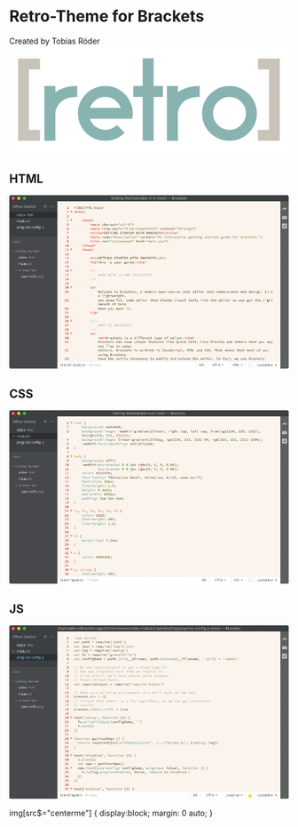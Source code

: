 Retro-Theme for Brackets
========================

Created by Tobias Röder
![Retro-Theme Logo](https://github.com/tobiasroeder/Retro-Theme/blob/master/imgs/logo.png)

## HTML
![HTML Screenshot](https://github.com/tobiasroeder/Retro-Theme/blob/master/imgs/html.png)

## CSS
![CSS Screenshot](https://github.com/tobiasroeder/Retro-Theme/blob/master/imgs/css.png)

## JS
![JS Screenshot](https://github.com/tobiasroeder/Retro-Theme/blob/master/imgs/js.png)

img[src$="centerme"] {
  display:block;
  margin: 0 auto;
}
